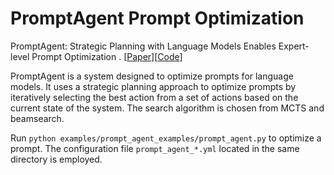 # PromptAgent Prompt Optimization
PromptAgent: Strategic Planning with Language Models Enables Expert-level Prompt Optimization
. [[Paper](https://arxiv.org/abs/2310.16427)][[Code](https://github.com/XinyuanWangCS/PromptAgent)]

PromptAgent is a system designed to optimize prompts for language models. It uses a strategic planning approach to optimize prompts by iteratively selecting the best action from a set of actions based on the current state of the system. The search algorithm is chosen from MCTS and beamsearch.

Run `python examples/prompt_agent_examples/prompt_agent.py` to optimize a prompt. The configuration file `prompt_agent_*.yml` located in the same directory is employed.
